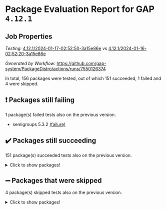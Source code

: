 # Package Evaluation Report for GAP `4.12.1`

## Job Properties

*Testing:* [4.12.1/2024-01-17-02:52:50-3a15e86e](https://github.com/gap-system/PackageDistro/blob/data/reports/4.12.1/2024-01-17-02:52:50-3a15e86e) vs [4.12.1/2024-01-16-02:52:20-3a15e86e](https://github.com/gap-system/PackageDistro/blob/data/reports/4.12.1/2024-01-16-02:52:20-3a15e86e)

*Generated by Workflow:* https://github.com/gap-system/PackageDistro/actions/runs/7550126374

In total, 156 packages were tested, out of which 151 succeeded, 1 failed and 4 were skipped.

## :exclamation: Packages still failing

1 package(s) failed tests also on the previous version.
- semigroups 5.3.2 [(failure)](https://github.com/gap-system/PackageDistro/actions/runs/7550126374/job/20555659329)

## :heavy_check_mark: Packages still succeeding

151 package(s) succeeded tests also on the previous version.
<details><summary>Click to show packages!</summary>

- 4ti2interface 2023.02-04 [(success)](https://github.com/gap-system/PackageDistro/actions/runs/7550126374/job/20555640421)
- ace 5.6.2 [(success)](https://github.com/gap-system/PackageDistro/actions/runs/7550126374/job/20555640675)
- aclib 1.3.2 [(success)](https://github.com/gap-system/PackageDistro/actions/runs/7550126374/job/20555640861)
- agt 0.3.1 [(success)](https://github.com/gap-system/PackageDistro/actions/runs/7550126374/job/20555641060)
- alnuth 3.2.1 [(success)](https://github.com/gap-system/PackageDistro/actions/runs/7550126374/job/20555641263)
- anupq 3.3.0 [(success)](https://github.com/gap-system/PackageDistro/actions/runs/7550126374/job/20555641486)
- atlasrep 2.1.8 [(success)](https://github.com/gap-system/PackageDistro/actions/runs/7550126374/job/20555641692)
- autodoc 2023.06.19 [(success)](https://github.com/gap-system/PackageDistro/actions/runs/7550126374/job/20555644086)
- automata 1.15 [(success)](https://github.com/gap-system/PackageDistro/actions/runs/7550126374/job/20555644342)
- automgrp 1.3.2 [(success)](https://github.com/gap-system/PackageDistro/actions/runs/7550126374/job/20555644585)
- autpgrp 1.11 [(success)](https://github.com/gap-system/PackageDistro/actions/runs/7550126374/job/20555644709)
- cap 2024.01-03 [(success)](https://github.com/gap-system/PackageDistro/actions/runs/7550126374/job/20555644833)
- caratinterface 2.3.6 [(success)](https://github.com/gap-system/PackageDistro/actions/runs/7550126374/job/20555644955)
- cddinterface 2022.11.01 [(success)](https://github.com/gap-system/PackageDistro/actions/runs/7550126374/job/20555645118)
- circle 1.6.6 [(success)](https://github.com/gap-system/PackageDistro/actions/runs/7550126374/job/20555645234)
- classicpres 1.22 [(success)](https://github.com/gap-system/PackageDistro/actions/runs/7550126374/job/20555645379)
- cohomolo 1.6.11 [(success)](https://github.com/gap-system/PackageDistro/actions/runs/7550126374/job/20555645504)
- congruence 1.2.5 [(success)](https://github.com/gap-system/PackageDistro/actions/runs/7550126374/job/20555645679)
- corelg 1.56 [(success)](https://github.com/gap-system/PackageDistro/actions/runs/7550126374/job/20555645827)
- crime 1.6 [(success)](https://github.com/gap-system/PackageDistro/actions/runs/7550126374/job/20555645951)
- crisp 1.4.6 [(success)](https://github.com/gap-system/PackageDistro/actions/runs/7550126374/job/20555646116)
- crypting 0.10.4 [(success)](https://github.com/gap-system/PackageDistro/actions/runs/7550126374/job/20555646242)
- cryst 4.1.27 [(success)](https://github.com/gap-system/PackageDistro/actions/runs/7550126374/job/20555646356)
- crystcat 1.1.10 [(success)](https://github.com/gap-system/PackageDistro/actions/runs/7550126374/job/20555646527)
- ctbllib 1.3.7 [(success)](https://github.com/gap-system/PackageDistro/actions/runs/7550126374/job/20555646645)
- cubefree 1.19 [(success)](https://github.com/gap-system/PackageDistro/actions/runs/7550126374/job/20555646779)
- curlinterface 2.3.2 [(success)](https://github.com/gap-system/PackageDistro/actions/runs/7550126374/job/20555646916)
- cvec 2.8.1 [(success)](https://github.com/gap-system/PackageDistro/actions/runs/7550126374/job/20555647058)
- datastructures 0.3.0 [(success)](https://github.com/gap-system/PackageDistro/actions/runs/7550126374/job/20555647186)
- deepthought 1.0.6 [(success)](https://github.com/gap-system/PackageDistro/actions/runs/7550126374/job/20555647311)
- design 1.8 [(success)](https://github.com/gap-system/PackageDistro/actions/runs/7550126374/job/20555647433)
- difsets 2.3.1 [(success)](https://github.com/gap-system/PackageDistro/actions/runs/7550126374/job/20555647568)
- digraphs 1.6.3 [(success)](https://github.com/gap-system/PackageDistro/actions/runs/7550126374/job/20555647695)
- edim 1.3.7 [(success)](https://github.com/gap-system/PackageDistro/actions/runs/7550126374/job/20555647829)
- example 4.3.4 [(success)](https://github.com/gap-system/PackageDistro/actions/runs/7550126374/job/20555647945)
- examplesforhomalg 2023.10-01 [(success)](https://github.com/gap-system/PackageDistro/actions/runs/7550126374/job/20555648057)
- factint 1.6.3 [(success)](https://github.com/gap-system/PackageDistro/actions/runs/7550126374/job/20555648179)
- ferret 1.0.9 [(success)](https://github.com/gap-system/PackageDistro/actions/runs/7550126374/job/20555648273)
- fga 1.5.0 [(success)](https://github.com/gap-system/PackageDistro/actions/runs/7550126374/job/20555648389)
- fining 1.5.6 [(success)](https://github.com/gap-system/PackageDistro/actions/runs/7550126374/job/20555648533)
- float 1.0.4 [(success)](https://github.com/gap-system/PackageDistro/actions/runs/7550126374/job/20555648631)
- format 1.4.3 [(success)](https://github.com/gap-system/PackageDistro/actions/runs/7550126374/job/20555648742)
- forms 1.2.9 [(success)](https://github.com/gap-system/PackageDistro/actions/runs/7550126374/job/20555648853)
- fplsa 1.2.6 [(success)](https://github.com/gap-system/PackageDistro/actions/runs/7550126374/job/20555648958)
- fr 2.4.13 [(success)](https://github.com/gap-system/PackageDistro/actions/runs/7550126374/job/20555649050)
- francy 2.0.3 [(success)](https://github.com/gap-system/PackageDistro/actions/runs/7550126374/job/20555649160)
- fwtree 1.3 [(success)](https://github.com/gap-system/PackageDistro/actions/runs/7550126374/job/20555649266)
- gapdoc 1.6.6 [(success)](https://github.com/gap-system/PackageDistro/actions/runs/7550126374/job/20555649385)
- gauss 2023.02-04 [(success)](https://github.com/gap-system/PackageDistro/actions/runs/7550126374/job/20555649502)
- gaussforhomalg 2023.11-01 [(success)](https://github.com/gap-system/PackageDistro/actions/runs/7550126374/job/20555649601)
- gbnp 1.0.5 [(success)](https://github.com/gap-system/PackageDistro/actions/runs/7550126374/job/20555649725)
- generalizedmorphismsforcap 2023.08-02 [(success)](https://github.com/gap-system/PackageDistro/actions/runs/7550126374/job/20555649844)
- genss 1.6.8 [(success)](https://github.com/gap-system/PackageDistro/actions/runs/7550126374/job/20555649962)
- gradedmodules 2024.01-01 [(success)](https://github.com/gap-system/PackageDistro/actions/runs/7550126374/job/20555650086)
- gradedringforhomalg 2023.08-01 [(success)](https://github.com/gap-system/PackageDistro/actions/runs/7550126374/job/20555650188)
- grape 4.9.0 [(success)](https://github.com/gap-system/PackageDistro/actions/runs/7550126374/job/20555650300)
- groupoids 1.73 [(success)](https://github.com/gap-system/PackageDistro/actions/runs/7550126374/job/20555650400)
- grpconst 2.6.4 [(success)](https://github.com/gap-system/PackageDistro/actions/runs/7550126374/job/20555650502)
- guarana 0.96.3 [(success)](https://github.com/gap-system/PackageDistro/actions/runs/7550126374/job/20555650589)
- guava 3.18 [(success)](https://github.com/gap-system/PackageDistro/actions/runs/7550126374/job/20555650708)
- hap 1.61 [(success)](https://github.com/gap-system/PackageDistro/actions/runs/7550126374/job/20555650812)
- hapcryst 0.1.15 [(success)](https://github.com/gap-system/PackageDistro/actions/runs/7550126374/job/20555650902)
- hecke 1.5.3 [(success)](https://github.com/gap-system/PackageDistro/actions/runs/7550126374/job/20555651009)
- help 3.5 [(success)](https://github.com/gap-system/PackageDistro/actions/runs/7550126374/job/20555651120)
- homalg 2024.01-01 [(success)](https://github.com/gap-system/PackageDistro/actions/runs/7550126374/job/20555651240)
- homalgtocas 2023.11-01 [(success)](https://github.com/gap-system/PackageDistro/actions/runs/7550126374/job/20555651368)
- idrel 2.45 [(success)](https://github.com/gap-system/PackageDistro/actions/runs/7550126374/job/20555651494)
- images 1.3.1 [(success)](https://github.com/gap-system/PackageDistro/actions/runs/7550126374/job/20555651629)
- intpic 0.3.0 [(success)](https://github.com/gap-system/PackageDistro/actions/runs/7550126374/job/20555651804)
- io 4.8.2 [(success)](https://github.com/gap-system/PackageDistro/actions/runs/7550126374/job/20555651946)
- io_forhomalg 2023.02-04 [(success)](https://github.com/gap-system/PackageDistro/actions/runs/7550126374/job/20555652122)
- irredsol 1.4.4 [(success)](https://github.com/gap-system/PackageDistro/actions/runs/7550126374/job/20555652283)
- json 2.1.1 [(success)](https://github.com/gap-system/PackageDistro/actions/runs/7550126374/job/20555652437)
- jupyterkernel 1.5.0 [(success)](https://github.com/gap-system/PackageDistro/actions/runs/7550126374/job/20555652591)
- jupyterviz 1.5.6 [(success)](https://github.com/gap-system/PackageDistro/actions/runs/7550126374/job/20555652745)
- kan 1.36 [(success)](https://github.com/gap-system/PackageDistro/actions/runs/7550126374/job/20555652895)
- kbmag 1.5.11 [(success)](https://github.com/gap-system/PackageDistro/actions/runs/7550126374/job/20555653042)
- laguna 3.9.6 [(success)](https://github.com/gap-system/PackageDistro/actions/runs/7550126374/job/20555653189)
- liealgdb 2.2.1 [(success)](https://github.com/gap-system/PackageDistro/actions/runs/7550126374/job/20555653350)
- liepring 2.8 [(success)](https://github.com/gap-system/PackageDistro/actions/runs/7550126374/job/20555653493)
- liering 2.4.2 [(success)](https://github.com/gap-system/PackageDistro/actions/runs/7550126374/job/20555653638)
- linearalgebraforcap 2024.01-02 [(success)](https://github.com/gap-system/PackageDistro/actions/runs/7550126374/job/20555653794)
- localizeringforhomalg 2023.10-01 [(success)](https://github.com/gap-system/PackageDistro/actions/runs/7550126374/job/20555653967)
- loops 3.4.3 [(success)](https://github.com/gap-system/PackageDistro/actions/runs/7550126374/job/20555654188)
- lpres 1.0.3 [(success)](https://github.com/gap-system/PackageDistro/actions/runs/7550126374/job/20555654340)
- majoranaalgebras 1.5.1 [(success)](https://github.com/gap-system/PackageDistro/actions/runs/7550126374/job/20555654511)
- mapclass 1.4.6 [(success)](https://github.com/gap-system/PackageDistro/actions/runs/7550126374/job/20555654698)
- matgrp 0.70 [(success)](https://github.com/gap-system/PackageDistro/actions/runs/7550126374/job/20555654892)
- matricesforhomalg 2023.11-02 [(success)](https://github.com/gap-system/PackageDistro/actions/runs/7550126374/job/20555655051)
- modisom 2.5.4 [(success)](https://github.com/gap-system/PackageDistro/actions/runs/7550126374/job/20555655210)
- modulepresentationsforcap 2024.01-01 [(success)](https://github.com/gap-system/PackageDistro/actions/runs/7550126374/job/20555655364)
- modules 2024.01-01 [(success)](https://github.com/gap-system/PackageDistro/actions/runs/7550126374/job/20555655509)
- monoidalcategories 2024.01-01 [(success)](https://github.com/gap-system/PackageDistro/actions/runs/7550126374/job/20555655629)
- nconvex 2022.09-01 [(success)](https://github.com/gap-system/PackageDistro/actions/runs/7550126374/job/20555655757)
- nilmat 1.4.2 [(success)](https://github.com/gap-system/PackageDistro/actions/runs/7550126374/job/20555655881)
- nock 1.5 [(success)](https://github.com/gap-system/PackageDistro/actions/runs/7550126374/job/20555656016)
- normalizinterface 1.3.6 [(success)](https://github.com/gap-system/PackageDistro/actions/runs/7550126374/job/20555656152)
- nq 2.5.11 [(success)](https://github.com/gap-system/PackageDistro/actions/runs/7550126374/job/20555656294)
- numericalsgps 1.3.1 [(success)](https://github.com/gap-system/PackageDistro/actions/runs/7550126374/job/20555656410)
- openmath 11.5.3 [(success)](https://github.com/gap-system/PackageDistro/actions/runs/7550126374/job/20555656517)
- orb 4.9.0 [(success)](https://github.com/gap-system/PackageDistro/actions/runs/7550126374/job/20555656653)
- packagemanager 1.4.3 [(success)](https://github.com/gap-system/PackageDistro/actions/runs/7550126374/job/20555656772)
- patternclass 2.4.3 [(success)](https://github.com/gap-system/PackageDistro/actions/runs/7550126374/job/20555656880)
- permut 2.0.5 [(success)](https://github.com/gap-system/PackageDistro/actions/runs/7550126374/job/20555657003)
- polenta 1.3.10 [(success)](https://github.com/gap-system/PackageDistro/actions/runs/7550126374/job/20555657123)
- polymaking 0.8.7 [(success)](https://github.com/gap-system/PackageDistro/actions/runs/7550126374/job/20555657245)
- primgrp 3.4.4 [(success)](https://github.com/gap-system/PackageDistro/actions/runs/7550126374/job/20555657364)
- profiling 2.5.4 [(success)](https://github.com/gap-system/PackageDistro/actions/runs/7550126374/job/20555657492)
- qpa 1.35 [(success)](https://github.com/gap-system/PackageDistro/actions/runs/7550126374/job/20555657614)
- quagroup 1.8.4 [(success)](https://github.com/gap-system/PackageDistro/actions/runs/7550126374/job/20555657776)
- radiroot 2.9 [(success)](https://github.com/gap-system/PackageDistro/actions/runs/7550126374/job/20555657898)
- rcwa 4.7.1 [(success)](https://github.com/gap-system/PackageDistro/actions/runs/7550126374/job/20555658012)
- rds 1.8 [(success)](https://github.com/gap-system/PackageDistro/actions/runs/7550126374/job/20555658145)
- recog 1.4.2 [(success)](https://github.com/gap-system/PackageDistro/actions/runs/7550126374/job/20555658364)
- repndecomp 1.3.0 [(success)](https://github.com/gap-system/PackageDistro/actions/runs/7550126374/job/20555658491)
- repsn 3.1.1 [(success)](https://github.com/gap-system/PackageDistro/actions/runs/7550126374/job/20555658628)
- resclasses 4.7.3 [(success)](https://github.com/gap-system/PackageDistro/actions/runs/7550126374/job/20555658780)
- ringsforhomalg 2023.11-02 [(success)](https://github.com/gap-system/PackageDistro/actions/runs/7550126374/job/20555658933)
- sco 2023.08-01 [(success)](https://github.com/gap-system/PackageDistro/actions/runs/7550126374/job/20555659063)
- scscp 2.4.1 [(success)](https://github.com/gap-system/PackageDistro/actions/runs/7550126374/job/20555659212)
- sglppow 2.3 [(success)](https://github.com/gap-system/PackageDistro/actions/runs/7550126374/job/20555659469)
- sgpviz 0.999.5 [(success)](https://github.com/gap-system/PackageDistro/actions/runs/7550126374/job/20555659624)
- simpcomp 2.1.14 [(success)](https://github.com/gap-system/PackageDistro/actions/runs/7550126374/job/20555659761)
- singular 2023.02.09 [(success)](https://github.com/gap-system/PackageDistro/actions/runs/7550126374/job/20555659892)
- sl2reps 1.1 [(success)](https://github.com/gap-system/PackageDistro/actions/runs/7550126374/job/20555660038)
- sla 1.5.3 [(success)](https://github.com/gap-system/PackageDistro/actions/runs/7550126374/job/20555660156)
- smallgrp 1.5.3 [(success)](https://github.com/gap-system/PackageDistro/actions/runs/7550126374/job/20555660274)
- smallsemi 0.6.13 [(success)](https://github.com/gap-system/PackageDistro/actions/runs/7550126374/job/20555660384)
- sonata 2.9.6 [(success)](https://github.com/gap-system/PackageDistro/actions/runs/7550126374/job/20555660490)
- sophus 1.27 [(success)](https://github.com/gap-system/PackageDistro/actions/runs/7550126374/job/20555660628)
- sotgrps 1.2 [(success)](https://github.com/gap-system/PackageDistro/actions/runs/7550126374/job/20555660784)
- spinsym 1.5.2 [(success)](https://github.com/gap-system/PackageDistro/actions/runs/7550126374/job/20555660928)
- standardff 1.0 [(success)](https://github.com/gap-system/PackageDistro/actions/runs/7550126374/job/20555661075)
- symbcompcc 1.3.2 [(success)](https://github.com/gap-system/PackageDistro/actions/runs/7550126374/job/20555661222)
- thelma 1.3 [(success)](https://github.com/gap-system/PackageDistro/actions/runs/7550126374/job/20555661343)
- tomlib 1.2.11 [(success)](https://github.com/gap-system/PackageDistro/actions/runs/7550126374/job/20555661516)
- toolsforhomalg 2023.11-01 [(success)](https://github.com/gap-system/PackageDistro/actions/runs/7550126374/job/20555661821)
- toric 1.9.5 [(success)](https://github.com/gap-system/PackageDistro/actions/runs/7550126374/job/20555662023)
- toricvarieties 2022.07.13 [(success)](https://github.com/gap-system/PackageDistro/actions/runs/7550126374/job/20555662162)
- transgrp 3.6.5 [(success)](https://github.com/gap-system/PackageDistro/actions/runs/7550126374/job/20555662304)
- ugaly 4.1.3 [(success)](https://github.com/gap-system/PackageDistro/actions/runs/7550126374/job/20555662462)
- unipot 1.5 [(success)](https://github.com/gap-system/PackageDistro/actions/runs/7550126374/job/20555662619)
- unitlib 4.2.0 [(success)](https://github.com/gap-system/PackageDistro/actions/runs/7550126374/job/20555662754)
- utils 0.84 [(success)](https://github.com/gap-system/PackageDistro/actions/runs/7550126374/job/20555662877)
- uuid 0.7 [(success)](https://github.com/gap-system/PackageDistro/actions/runs/7550126374/job/20555663020)
- walrus 0.9991 [(success)](https://github.com/gap-system/PackageDistro/actions/runs/7550126374/job/20555663191)
- wedderga 4.10.4 [(success)](https://github.com/gap-system/PackageDistro/actions/runs/7550126374/job/20555663339)
- xmod 2.91 [(success)](https://github.com/gap-system/PackageDistro/actions/runs/7550126374/job/20555663494)
- xmodalg 1.23 [(success)](https://github.com/gap-system/PackageDistro/actions/runs/7550126374/job/20555663650)
- yangbaxter 0.10.3 [(success)](https://github.com/gap-system/PackageDistro/actions/runs/7550126374/job/20555663834)
- zeromqinterface 0.14 [(success)](https://github.com/gap-system/PackageDistro/actions/runs/7550126374/job/20555663981)
</details>

## :heavy_minus_sign: Packages that were skipped

4 package(s) skipped tests also on the previous version.
<details><summary>Click to show packages!</summary>

- browse 1.8.21 [(skipped)](https://github.com/gap-system/PackageDistro/actions/runs/7550126374/job/20555240805)
- itc 1.5.1 [(skipped)](https://github.com/gap-system/PackageDistro/actions/runs/7550126374/job/20555240805)
- polycyclic 2.16 [(skipped)](https://github.com/gap-system/PackageDistro/actions/runs/7550126374/job/20555240805)
- xgap 4.31 [(skipped)](https://github.com/gap-system/PackageDistro/actions/runs/7550126374/job/20555240805)
</details>

